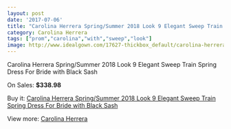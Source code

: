 ```yaml
---
layout: post
date: '2017-07-06'
title: "Carolina Herrera Spring/Summer 2018 Look 9 Elegant Sweep Train Spring Dress For Bride with Black Sash"
category: Carolina Herrera
tags: ["prom","carolina","with","sweep","look"]
image: http://www.idealgown.com/17627-thickbox_default/carolina-herrera-spring-summer-2018-look-9-elegant-sweep-train-spring-dress-for-bride-with-black-sash.jpg
---
```

Carolina Herrera Spring/Summer 2018 Look 9 Elegant Sweep Train Spring Dress For Bride with Black Sash

On Sales: **$338.98**
<a href="https://www.idealgown.com/en/carolina-herrera/6885-carolina-herrera-spring-summer-2018-look-9-elegant-sweep-train-spring-dress-for-bride-with-black-sash.html"><amp-img layout="responsive" width="600" height="600" src="//www.idealgown.com/17627-thickbox_default/carolina-herrera-spring-summer-2018-look-9-elegant-sweep-train-spring-dress-for-bride-with-black-sash.jpg" alt="Carolina Herrera Spring/Summer 2018 Look 9 Elegant Sweep Train Spring Dress For Bride with Black Sash 0" /></a>
<a href="https://www.idealgown.com/en/carolina-herrera/6885-carolina-herrera-spring-summer-2018-look-9-elegant-sweep-train-spring-dress-for-bride-with-black-sash.html"><amp-img layout="responsive" width="600" height="600" src="//www.idealgown.com/17629-thickbox_default/carolina-herrera-spring-summer-2018-look-9-elegant-sweep-train-spring-dress-for-bride-with-black-sash.jpg" alt="Carolina Herrera Spring/Summer 2018 Look 9 Elegant Sweep Train Spring Dress For Bride with Black Sash 1" /></a>
<a href="https://www.idealgown.com/en/carolina-herrera/6885-carolina-herrera-spring-summer-2018-look-9-elegant-sweep-train-spring-dress-for-bride-with-black-sash.html"><amp-img layout="responsive" width="600" height="600" src="//www.idealgown.com/17628-thickbox_default/carolina-herrera-spring-summer-2018-look-9-elegant-sweep-train-spring-dress-for-bride-with-black-sash.jpg" alt="Carolina Herrera Spring/Summer 2018 Look 9 Elegant Sweep Train Spring Dress For Bride with Black Sash 2" /></a>

Buy it: [Carolina Herrera Spring/Summer 2018 Look 9 Elegant Sweep Train Spring Dress For Bride with Black Sash](https://www.idealgown.com/en/carolina-herrera/6885-carolina-herrera-spring-summer-2018-look-9-elegant-sweep-train-spring-dress-for-bride-with-black-sash.html "Carolina Herrera Spring/Summer 2018 Look 9 Elegant Sweep Train Spring Dress For Bride with Black Sash")

View more: [Carolina Herrera](https://www.idealgown.com/en/121-carolina-herrera "Carolina Herrera")